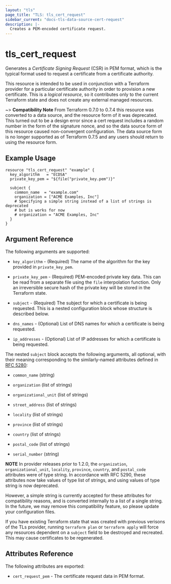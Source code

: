 ```yaml
---
layout: "tls"
page_title: "TLS: tls_cert_request"
sidebar_current: "docs-tls-data-source-cert-request"
description: |-
  Creates a PEM-encoded certificate request.
---
```


# tls\_cert\_request

Generates a *Certificate Signing Request* (CSR) in PEM format, which is the
typical format used to request a certificate from a certificate authority.

This resource is intended to be used in conjunction with a Terraform provider
for a particular certificate authority in order to provision a new certificate.
This is a *logical resource*, so it contributes only to the current Terraform
state and does not create any external managed resources.

~> **Compatibility Note** From Terraform 0.7.0 to 0.7.4 this resource was
converted to a data source, and the resource form of it was deprecated. This
turned out to be a design error since a cert request includes a random number
in the form of the signature nonce, and so the data source form of this
resource caused non-convergent configuration. The data source form is no longer
supported as of Terraform 0.7.5 and any users should return to using the
resource form.

## Example Usage

```hcl
resource "tls_cert_request" "example" {
  key_algorithm   = "ECDSA"
  private_key_pem = "${file("private_key.pem")}"

  subject {
    common_name  = "example.com"
    organization = ["ACME Examples, Inc"]
    # Specifying a simple string instead of a list of strings is deprecated
    # but is works for now
    # organization = "ACME Examples, Inc"
  }
}
```

## Argument Reference

The following arguments are supported:

* `key_algorithm` - (Required) The name of the algorithm for the key provided
in `private_key_pem`.

* `private_key_pem` - (Required) PEM-encoded private key data. This can be
read from a separate file using the ``file`` interpolation function. Only
an irreversible secure hash of the private key will be stored in the Terraform
state.

* `subject` - (Required) The subject for which a certificate is being requested. This is
a nested configuration block whose structure is described below.

* `dns_names` - (Optional) List of DNS names for which a certificate is being requested.

* `ip_addresses` - (Optional) List of IP addresses for which a certificate is being requested.

The nested `subject` block accepts the following arguments, all optional, with their meaning
corresponding to the similarly-named attributes defined in
[RFC 5280](https://tools.ietf.org/html/rfc5280#section-4.1.2.4):

* `common_name` (string)

* `organization` (list of strings)

* `organizational_unit` (list of strings)

* `street_address` (list of strings)

* `locality` (list of strings)

* `province` (list of strings)

* `country` (list of strings)

* `postal_code` (list of strings)

* `serial_number` (string)

**NOTE** In provider releases prior to 1.2.0, the `organization`, `organizational_unit`,
`locality`, `province`, `country`, and `postal_code` attributes were of type string.
In accordance with RFC 5290, these attributes now take values of type list of strings,
and using values of type string is now deprecated.

However, a simple string is currently accepted for these
attributes for compatibility reasons, and is converted internally to a list of
a single string. In the future, we may remove this compatibility feature, so please
update your configuration files.

If you have existing Terraform state that was created with previous verisons of the TLs
provider, running `terraform plan` or `terraform apply` will force any resources
dependent on a `subject` field to be destroyed and recreated. This may cause
certificates to be regenerated.

## Attributes Reference

The following attributes are exported:

* `cert_request_pem` - The certificate request data in PEM format.
